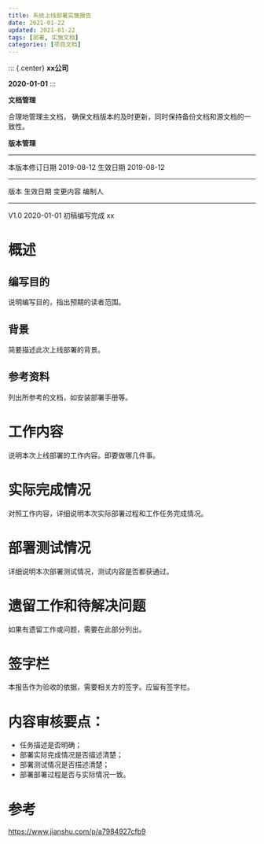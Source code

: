 ```yaml
---
title: 系统上线部署实施报告
date: 2021-01-22
updated: 2021-01-22
tags: [部署, 实施文档]
categories: [项目文档]
---
```


::: {.center}
**xx公司**

**2020-01-01**
:::

**文档管理**

合理地管理主文档，
确保文档版本的及时更新，同时保持备份文档和源文档的一致性。

**版本管理**

  ---------------- ------------ ---------- ------------
  本版本修订日期   2019-08-12   生效日期   2019-08-12
  ---------------- ------------ ---------- ------------

  版本   生效日期     变更内容       编制人
  ------ ------------ -------------- --------
  V1.0   2020-01-01   初稿编写完成   xx

# 概述

## 编写目的

说明编写目的，指出预期的读者范围。

## 背景

简要描述此次上线部署的背景。

## 参考资料

列出所参考的文档，如安装部署手册等。

# 工作内容

说明本次上线部署的工作内容。即要做哪几件事。

# 实际完成情况

对照工作内容，详细说明本次实际部署过程和工作任务完成情况。

# 部署测试情况

详细说明本次部署测试情况，测试内容是否都获通过。

# 遗留工作和待解决问题

如果有遗留工作或问题，需要在此部分列出。

# 签字栏

本报告作为验收的依据，需要相关方的签字。应留有签字栏。

# 内容审核要点：

-   任务描述是否明确；
-   部署实际完成情况是否描述清楚；
-   部署测试情况是否描述清楚；
-   部署部署过程是否与实际情况一致。

# 参考

<https://www.jianshu.com/p/a7984927cfb9>
